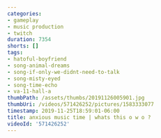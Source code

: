 ```yaml
---
categories:
- gameplay
- music production
- twitch
duration: 7354
shorts: []
tags:
- hatoful-boyfriend
- song-animal-dreams
- song-if-only-we-didnt-need-to-talk
- song-misty-eyed
- song-time-echo
- va-11-hall-a
thumbPath: /assets/thumbs/20191126005901.jpg
thumbUri: /videos/571426252/pictures/1583333077
timestamp: 2019-11-25T18:59:01-06:00
title: anxious music time | whats this o w o ?
videoId: '571426252'
---
```

